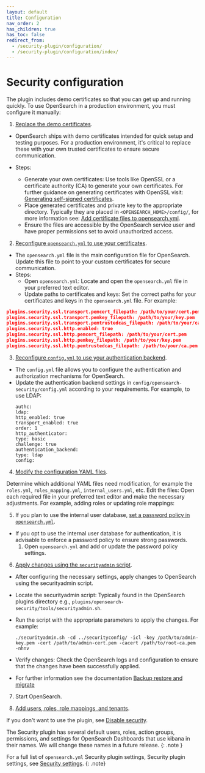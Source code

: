 ```yaml
---
layout: default
title: Configuration
nav_order: 2
has_children: true
has_toc: false
redirect_from:
  - /security-plugin/configuration/
  - /security-plugin/configuration/index/
---
```


# Security configuration

The plugin includes demo certificates so that you can get up and running quickly. To use OpenSearch in a production environment, you must configure it manually:

1. [Replace the demo certificates]({{site.url}}{{site.baseurl}}/install-and-configure/install-opensearch/docker/#configuring-basic-security-settings).
- OpenSearch ships with demo certificates intended for quick setup and testing purposes. For a production environment, it's critical to replace these with your own trusted certificates to ensure secure communication.
  
- Steps:
  - Generate your own certificates: Use tools like OpenSSL or a certificate authority (CA) to generate your own certificates. For further guidance on generating certificates with OpenSSL visit: [Generating self-signed certificates](https://opensearch.org/docs/latest/security/configuration/generate-certificates/).
  - Place generated certificates and private key to the appropriate directory. Typically they are placed in `<OPENSEARCH_HOME>/config/`, for more information see: [Add certificate files to opensearch.yml](https://opensearch.org/docs/latest/security/configuration/generate-certificates/#add-certificate-files-to-opensearchyml).
  - Ensure the files are accessible by the OpenSearch service user and have proper permissions set to avoid unauthorized access.

2. [Reconfigure `opensearch.yml` to use your certificates]({{site.url}}{{site.baseurl}}/security/configuration/tls). 
- The `opensearch.yml` file is the main configuration file for OpenSearch. Update this file to point to your custom certificates for secure communication.
- Steps:
  - Open `opensearch.yml`: Locate and open the `opensearch.yml` file in your preferred text editor.
  - Update paths to certificates and keys: Set the correct paths for your certificates and keys in the `opensearch.yml` file. For example:
```json
plugins.security.ssl.transport.pemcert_filepath: /path/to/your/cert.pem
plugins.security.ssl.transport.pemkey_filepath: /path/to/your/key.pem
plugins.security.ssl.transport.pemtrustedcas_filepath: /path/to/your/ca.pem
plugins.security.ssl.http.enabled: true
plugins.security.ssl.http.pemcert_filepath: /path/to/your/cert.pem
plugins.security.ssl.http.pemkey_filepath: /path/to/your/key.pem
plugins.security.ssl.http.pemtrustedcas_filepath: /path/to/your/ca.pem
```
3. [Reconfigure `config.yml` to use your authentication backend]({{site.url}}{{site.baseurl}}/security/configuration/configuration/).
- The `config.yml` file allows you to configure the authentication and authorization mechanisms for OpenSearch.
- Update the authentication backend settings in `config/opensearch-security/config.yml` according to your requirements. For example, to use LDAP:
    ```
    authc:
    ldap:
    http_enabled: true
    transport_enabled: true
    order: 1
    http_authenticator:
    type: basic
    challenge: true
    authentication_backend:
    type: ldap
    config:
    ```
  
4. [Modify the configuration YAML files]({{site.url}}{{site.baseurl}}/security/configuration/yaml).

Determine which additional YAML files need modification, for example the `roles.yml`, `roles_mapping.yml`, `internal_users.yml`, etc.
Edit the files: Open each required file in your preferred text editor and make the necessary adjustments. For example, adding roles or updating role mappings:

5. If you plan to use the internal user database, [set a password policy in `opensearch.yml`]({{site.url}}{{site.baseurl}}/security/configuration/yaml/#opensearchyml).
- If you opt to use the internal user database for authentication, it is advisable to enforce a password policy to ensure strong passwords.
  1. Open `opensearch.yml` and add or update the password policy settings.

6. [Apply changes using the `securityadmin` script]({{site.url}}{{site.baseurl}}/security/configuration/security-admin).
- After configuring the necessary settings, apply changes to OpenSearch using the securityadmin script.
- Locate the securityadmin script: Typically found in the OpenSearch plugins directory e.g., `plugins/opensearch-security/tools/securityadmin.sh`.
-  Run the script with the appropriate parameters to apply the changes. For example: 

    ```
    ./securityadmin.sh -cd ../securityconfig/ -icl -key /path/to/admin-key.pem -cert /path/to/admin-cert.pem -cacert /path/to/root-ca.pem -nhnv
    ```

- Verify changes: Check the OpenSearch logs and configuration to ensure that the changes have been successfully applied.
- For further information see the documentation [Backup restore and migrate](https://opensearch.org/docs/latest/security/configuration/security-admin#backup-restore-and-migrate)

7. Start OpenSearch.


8. [Add users, roles, role mappings, and tenants]({{site.url}}{{site.baseurl}}/security/access-control/index/).

If you don't want to use the plugin, see [Disable security]({{site.url}}{{site.baseurl}}/security/configuration/disable-enable-security/).

The Security plugin has several default users, roles, action groups, permissions, and settings for OpenSearch Dashboards that use kibana in their names. We will change these names in a future release.
{: .note }

For a full list of `opensearch.yml` Security plugin settings, Security plugin settings, see [Security settings]({{site.url}}{{site.baseurl}}/install-and-configure/configuring-opensearch/security-settings/).
{: .note}
